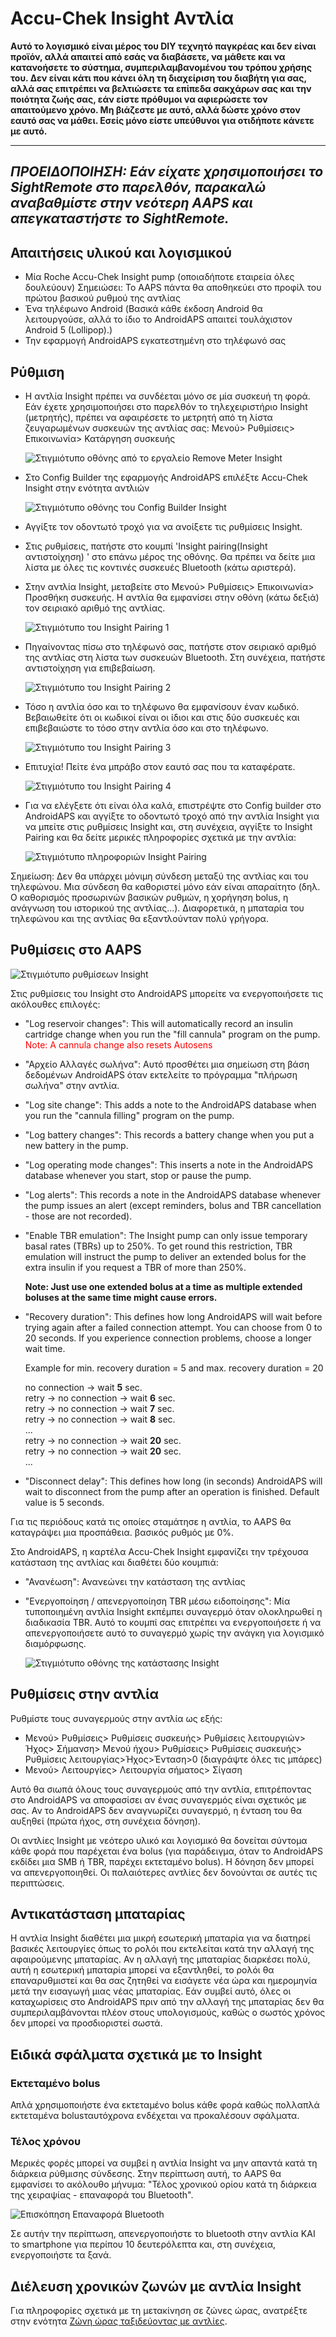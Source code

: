 # Accu-Chek Insight Αντλία

**Αυτό το λογισμικό είναι μέρος του DIY τεχνητό παγκρέας και δεν είναι προϊόν, αλλά απαιτεί από εσάς να διαβάσετε, να μάθετε και να κατανοήσετε το σύστημα, συμπεριλαμβανομένου του τρόπου χρήσης του. Δεν είναι κάτι που κάνει όλη τη διαχείριση του διαβήτη για σας, αλλά σας επιτρέπει να βελτιώσετε τα επίπεδα σακχάρων σας και την ποιότητα ζωής σας, εάν είστε πρόθυμοι να αφιερώσετε τον απαιτούμενο χρόνο. Μη βιάζεστε με αυτό, αλλά δώστε χρόνο στον εαυτό σας να μάθει. Εσείς μόνο είστε υπεύθυνοι για οτιδήποτε κάνετε με αυτό.**

* * *

## *ΠΡΟΕΙΔΟΠΟΙΗΣΗ: Εάν είχατε χρησιμοποιήσει το SightRemote στο παρελθόν, παρακαλώ αναβαθμίστε στην νεότερη AAPS και απεγκαταστήστε το SightRemote.*

## Απαιτήσεις υλικού και λογισμικού

* Μία Roche Accu-Chek Insight pump (οποιαδήποτε εταιρεία όλες δουλεύουν) Σημειώσει: Το AAPS πάντα θα αποθηκεύει στο προφίλ του πρώτου βασικού ρυθμού της αντλίας
* Ένα τηλέφωνο Android (Βασικά κάθε έκδοση Android θα λειτουργούσε, αλλά το ίδιο το AndroidAPS απαιτεί τουλάχιστον Android 5 (Lollipop).)
* Την εφαρμογή AndroidAPS εγκατεστημένη στο τηλέφωνό σας

## Ρύθμιση

* Η αντλία Insight πρέπει να συνδέεται μόνο σε μία συσκευή τη φορά. Εάν έχετε χρησιμοποιήσει στο παρελθόν το τηλεχειριστήριο Insight (μετρητής), πρέπει να αφαιρέσετε το μετρητή από τη λίστα ζευγαρωμένων συσκευών της αντλίας σας: Μενού> Ρυθμίσεις> Επικοινωνία> Κατάργηση συσκευής
    
    ![Στιγμιότυπο οθόνης από το εργαλείο Remove Meter Insight](../images/Insight_RemoveMeter.png)

* Στο Config Builder της εφαρμογής AndroidAPS επιλέξτε Accu-Chek Insight στην ενότητα αντλιών
    
    ![Στιγμιότυπο οθόνης του Config Builder Insight](../images/Insight_ConfigBuilder.png)

* Αγγίξτε τον οδοντωτό τροχό για να ανοίξετε τις ρυθμίσεις Insight.

* Στις ρυθμίσεις, πατήστε στο κουμπί 'Insight pairing(Insight αντιστοίχηση) ' στο επάνω μέρος της οθόνης. Θα πρέπει να δείτε μια λίστα με όλες τις κοντινές συσκευές Bluetooth (κάτω αριστερά).
* Στην αντλία Insight, μεταβείτε στο Μενού> Ρυθμίσεις> Επικοινωνία> Προσθήκη συσκευής. Η αντλία θα εμφανίσει στην οθόνη (κάτω δεξιά) τον σειριακό αριθμό της αντλίας.
    
    ![Στιγμιότυπο του Insight Pairing 1](../images/Insight_Pairing1.png)

* Πηγαίνοντας πίσω στο τηλέφωνό σας, πατήστε στον σειριακό αριθμό της αντλίας στη λίστα των συσκευών Bluetooth. Στη συνέχεια, πατήστε αντιστοίχηση για επιβεβαίωση.
    
    ![Στιγμιότυπο του Insight Pairing 2](../images/Insight_Pairing2.png)

* Τόσο η αντλία όσο και το τηλέφωνο θα εμφανίσουν έναν κωδικό. Βεβαιωθείτε ότι οι κωδικοί είναι οι ίδιοι και στις δύο συσκευές και επιβεβαιώστε το τόσο στην αντλία όσο και στο τηλέφωνο.
    
    ![Στιγμιότυπο του Insight Pairing 3](../images/Insight_Pairing3.png)

* Επιτυχία! Πείτε ένα μπράβο στον εαυτό σας που τα καταφέρατε.
    
    ![Στιγμιότυπο του Insight Pairing 4](../images/Insight_Pairing4.png)

* Για να ελέγξετε ότι είναι όλα καλά, επιστρέψτε στο Config builder στο AndroidAPS και αγγίξτε το οδοντωτό τροχό από την αντλία Insight για να μπείτε στις ρυθμίσεις Insight και, στη συνέχεια, αγγίξτε το Insight Pairing και θα δείτε μερικές πληροφορίες σχετικά με την αντλία:
    
    ![Στιγμιότυπο πληροφοριών Insight Pairing](../images/Insight_PairingInformation.png)

Σημείωση: Δεν θα υπάρχει μόνιμη σύνδεση μεταξύ της αντλίας και του τηλεφώνου. Μια σύνδεση θα καθοριστεί μόνο εάν είναι απαραίτητο (δηλ. Ο καθορισμός προσωρινών βασικών ρυθμών, η χορήγηση bolus, η ανάγνωση του ιστορικού της αντλίας...). Διαφορετικά, η μπαταρία του τηλεφώνου και της αντλίας θα εξαντλούνταν πολύ γρήγορα.

## Ρυθμίσεις στο AAPS

![Στιγμιότυπο ρυθμίσεων Insight](../images/Insight_pairing_V2_5.png)

Στις ρυθμίσεις του Insight στο AndroidAPS μπορείτε να ενεργοποιήσετε τις ακόλουθες επιλογές:

* "Log reservoir changes": This will automatically record an insulin cartridge change when you run the "fill cannula" program on the pump.  
    <font color="red">Note: A cannula change also resets Autosens</b></font>
* "Αρχείο Αλλαγές σωλήνα": Αυτό προσθέτει μια σημείωση στη βάση δεδομένων AndroidAPS όταν εκτελείτε το πρόγραμμα "πλήρωση σωλήνα" στην αντλία.
* "Log site change": This adds a note to the AndroidAPS database when you run the "cannula filling" program on the pump.
* "Log battery changes": This records a battery change when you put a new battery in the pump.
* "Log operating mode changes": This inserts a note in the AndroidAPS database whenever you start, stop or pause the pump.
* "Log alerts": This records a note in the AndroidAPS database whenever the pump issues an alert (except reminders, bolus and TBR cancellation - those are not recorded).
* "Enable TBR emulation": The Insight pump can only issue temporary basal rates (TBRs) up to 250%. To get round this restriction, TBR emulation will instruct the pump to deliver an extended bolus for the extra insulin if you request a TBR of more than 250%.
    
    **Note: Just use one extended bolus at a time as multiple extended boluses at the same time might cause errors.**

* "Recovery duration": This defines how long AndroidAPS will wait before trying again after a failed connection attempt. You can choose from 0 to 20 seconds. If you experience connection problems, choose a longer wait time.   
      
    Example for min. recovery duration = 5 and max. recovery duration = 20   
      
    no connection -> wait **5** sec.   
    retry -> no connection -> wait **6** sec.   
    retry -> no connection -> wait **7** sec.   
    retry -> no connection -> wait **8** sec.   
    ...   
    retry -> no connection -> wait **20** sec.   
    retry -> no connection -> wait **20** sec.   
    ...

* "Disconnect delay": This defines how long (in seconds) AndroidAPS will wait to disconnect from the pump after an operation is finished. Default value is 5 seconds.

Για τις περιόδους κατά τις οποίες σταμάτησε η αντλία, το AAPS θα καταγράψει μια προσπάθεια. βασικός ρυθμός με 0%.

Στο AndroidAPS, η καρτέλα Accu-Chek Insight εμφανίζει την τρέχουσα κατάσταση της αντλίας και διαθέτει δύο κουμπιά:

* "Ανανέωση": Ανανεώνει την κατάσταση της αντλίας
* "Ενεργοποίηση / απενεργοποίηση TBR μέσω ειδοποίησης": Μία τυποποιημένη αντλία Insight εκπέμπει συναγερμό όταν ολοκληρωθεί η διαδικασία TBR. Αυτό το κουμπί σας επιτρέπει να ενεργοποιήσετε ή να απενεργοποιήσετε αυτό το συναγερμό χωρίς την ανάγκη για λογισμικό διαμόρφωσης.
    
    ![Στιγμιότυπο οθόνης της κατάστασης Insight](../images/Insight_Status2.png)

## Ρυθμίσεις στην αντλία

Ρυθμίστε τους συναγερμούς στην αντλία ως εξής:

* Μενού> Ρυθμίσεις> Ρυθμίσεις συσκευής> Ρυθμίσεις λειτουργιών> Ήχος> Σήμανση> Μενού ήχου> Ρυθμίσεις> Ρυθμίσεις συσκευής> Ρυθμίσεις λειτουργίας>Ήχος>Ένταση>0 (διαγράψτε όλες τις μπάρες)
* Μενού> Λειτουργίες> Λειτουργία σήματος> Σίγαση

Αυτό θα σιωπά όλους τους συναγερμούς από την αντλία, επιτρέποντας στο AndroidAPS να αποφασίσει αν ένας συναγερμός είναι σχετικός με σας. Αν το AndroidAPS δεν αναγνωρίζει συναγερμό, η ένταση του θα αυξηθεί (πρώτα ήχος, στη συνέχεια δόνηση).

Οι αντλίες Insight με νεότερο υλικό και λογισμικό θα δονείται σύντομα κάθε φορά που παρέχεται ένα bolus (για παράδειγμα, όταν το AndroidAPS εκδίδει μια SMB ή TBR, παρέχει εκτεταμένο bolus). Η δόνηση δεν μπορεί να απενεργοποιηθεί. Οι παλαιότερες αντλίες δεν δονούνται σε αυτές τις περιπτώσεις.

## Αντικατάσταση μπαταρίας

Η αντλία Insight διαθέτει μια μικρή εσωτερική μπαταρία για να διατηρεί βασικές λειτουργίες όπως το ρολόι που εκτελείται κατά την αλλαγή της αφαιρούμενης μπαταρίας. Αν η αλλαγή της μπαταρίας διαρκέσει πολύ, αυτή η εσωτερική μπαταρία μπορεί να εξαντληθεί, το ρολόι θα επαναρυθμιστεί και θα σας ζητηθεί να εισάγετε νέα ώρα και ημερομηνία μετά την εισαγωγή μιας νέας μπαταρίας. Εάν συμβεί αυτό, όλες οι καταχωρίσεις στο AndroidAPS πριν από την αλλαγή της μπαταρίας δεν θα συμπεριλαμβάνονται πλέον στους υπολογισμούς, καθώς ο σωστός χρόνος δεν μπορεί να προσδιοριστεί σωστά.

## Ειδικά σφάλματα σχετικά με το Insight

### Εκτεταμένο bolus

Απλά χρησιμοποιήστε ένα εκτεταμένο bolus κάθε φορά καθώς πολλαπλά εκτεταμένα bolusταυτόχρονα ενδέχεται να προκαλέσουν σφάλματα.

### Τέλος χρόνου

Μερικές φορές μπορεί να συμβεί η αντλία Insight να μην απαντά κατά τη διάρκεια ρύθμισης σύνδεσης. Στην περίπτωση αυτή, το AAPS θα εμφανίσει το ακόλουθο μήνυμα: "Τέλος χρονικού ορίου κατά τη διάρκεια της χειραψίας - επαναφορά του Bluetooth".

![Επισκόπηση Επαναφορά Bluetooth](../images/Insight_ResetBT.png)

Σε αυτήν την περίπτωση, απενεργοποιήστε το bluetooth στην αντλία ΚΑΙ το smartphone για περίπου 10 δευτερόλεπτα και, στη συνέχεια, ενεργοποιήστε τα ξανά.

## Διέλευση χρονικών ζωνών με αντλία Insight

Για πληροφορίες σχετικά με τη μετακίνηση σε ζώνες ώρας, ανατρέξτε στην ενότητα [Ζώνη ώρας ταξιδεύοντας με αντλίες](../Usage/Timezone-traveling#insight).